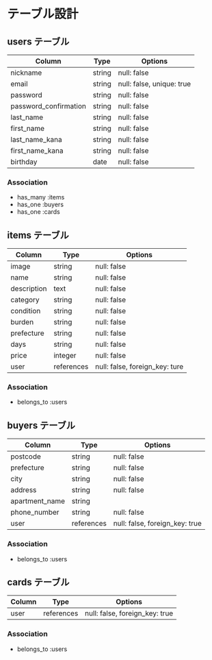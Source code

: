 # テーブル設計

## users テーブル

| Column                | Type   | Options                   |
| --------------------- | ------ | --------------------------|
| nickname              | string | null: false               |
| email                 | string | null: false, unique: true |
| password              | string | null: false               |
| password_confirmation | string | null: false               |
| last_name             | string | null: false               |
| first_name            | string | null: false               |
| last_name_kana        | string | null: false               |
| first_name_kana       | string | null: false               |
| birthday              | date   | null: false               |

### Association

- has_many :items
- has_one :buyers
- has_one :cards


## items テーブル

| Column                | Type        | Options                        |
| --------------------- | ----------- | -------------------------------|
| image                 | string      | null: false                    |
| name                  | string      | null: false                    |
| description           | text        | null: false                    |
| category              | string      | null: false                    |
| condition             | string      | null: false                    |
| burden                | string      | null: false                    |
| prefecture            | string      | null: false                    |
| days                  | string      | null: false                    |
| price                 | integer     | null: false                    |
| user                  | references  | null: false, foreign_key: ture |

### Association

- belongs_to :users




## buyers テーブル

| Column                | Type       | Options                        |
| --------------------- | ---------- | -------------------------------|
| postcode              | string     | null: false                    |
| prefecture            | string     | null: false                    |
| city                  | string     | null: false                    |
| address               | string     | null: false                    |
| apartment_name        | string     |                                |
| phone_number          | string     | null: false                    |
| user                  | references | null: false, foreign_key: true |

### Association

- belongs_to :users




## cards テーブル

| Column                | Type       | Options                        |
| --------------------- | ---------- | -------------------------------|
| user                  | references | null: false, foreign_key: true |

### Association

- belongs_to :users